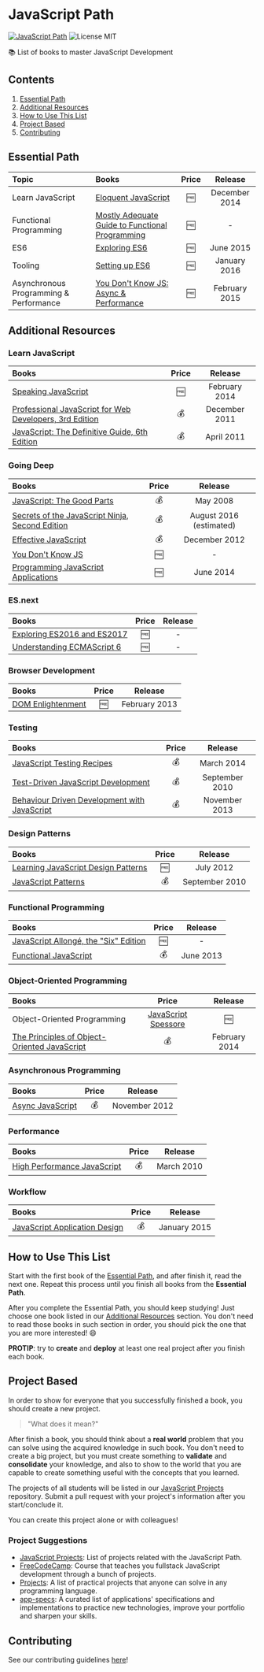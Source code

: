 # JavaScript Path
[![JavaScript Path](https://img.shields.io/badge/JavaScript%20Society-JavaScript%20Path-green.svg?style=flat-square)](https://github.com/javascript-society/javascript-path)
![License MIT](https://img.shields.io/badge/License-MIT-blue.svg?style=flat-square)

:books: List of books to master JavaScript Development

## Contents
1. [Essential Path](#essential-path)
1. [Additional Resources](#additional-resources)
1. [How to Use This List](#how-to-use-this-list)
1. [Project Based](#project-based)
1. [Contributing](#contributing)

## Essential Path
Topic | Books | Price | Release
:-- | :-- | :--: | :--:
Learn JavaScript | [Eloquent JavaScript](http://eloquentjavascript.net/) | :free: | December 2014
Functional Programming | [Mostly Adequate Guide to Functional Programming](https://drboolean.gitbooks.io/mostly-adequate-guide/) | :free: | -
ES6 | [Exploring ES6](http://exploringjs.com/es6/) | :free: | June 2015
Tooling | [Setting up ES6](https://leanpub.com/setting-up-es6/read) | :free: | January 2016
Asynchronous Programming & Performance | [You Don't Know JS: Async & Performance](https://github.com/getify/You-Dont-Know-JS/blob/master/async%20&%20performance/README.md#you-dont-know-js-async--performance) | :free: | February 2015

## Additional Resources
### Learn JavaScript
Books | Price | Release
:-- | :--: | :--:
[Speaking JavaScript](http://speakingjs.com/es5/) | :free: | February 2014
[Professional JavaScript for Web Developers, 3rd Edition](http://www.wrox.com/WileyCDA/WroxTitle/Professional-JavaScript-for-Web-Developers-3rd-Edition.productCd-1118222199.html) | :moneybag: | December 2011
[JavaScript: The Definitive Guide, 6th Edition](http://shop.oreilly.com/product/9780596805531.do) | :moneybag: | April 2011

### Going Deep
Books | Price | Release
:-- | :--: | :--:
[JavaScript: The Good Parts](http://shop.oreilly.com/product/9780596517748.do) | :moneybag: | May 2008
[Secrets of the JavaScript Ninja, Second Edition](https://www.manning.com/books/secrets-of-the-javascript-ninja-second-edition) | :moneybag: | August 2016 (estimated)
[Effective JavaScript](http://effectivejs.com/) | :moneybag: | December 2012
[You Don't Know JS](https://github.com/getify/You-Dont-Know-JS) | :free: | -
[Programming JavaScript Applications](http://chimera.labs.oreilly.com/books/1234000000262/index.html) | :free: | June 2014

### ES.next
Books | Price | Release
:-- | :--: | :--:
[Exploring ES2016 and ES2017](https://leanpub.com/exploring-es2016-es2017/read) | :free: | -
[Understanding ECMAScript 6](https://leanpub.com/understandinges6/read/) | :free: | -

### Browser Development
Books | Price | Release
:-- | :--: | :--:
[DOM Enlightenment](http://domenlightenment.com/) | :free: | February 2013

### Testing
Books | Price | Release
:-- | :--: | :--:
[JavaScript Testing Recipes](http://jstesting.jcoglan.com/) | :moneybag: | March 2014
[Test-Driven JavaScript Development](http://tddjs.com/) | :moneybag: | September 2010
[Behaviour Driven Development with JavaScript](http://developerpress.com/BehaviourDrivenDevelopmentwithJavaScript-175419) | :moneybag: | November 2013

### Design Patterns
Books | Price | Release
:-- | :--: | :--:
[Learning JavaScript Design Patterns](http://www.addyosmani.com/resources/essentialjsdesignpatterns/book/) | :free: | July 2012
[JavaScript Patterns](http://shop.oreilly.com/product/9780596806767.do) | :moneybag: | September 2010

### Functional Programming
Books | Price | Release
:-- | :--: | :--:
[JavaScript Allongé, the "Six" Edition](https://leanpub.com/javascriptallongesix/read) | :free: | -
[Functional JavaScript](http://shop.oreilly.com/product/0636920028857.do) | :moneybag: | June 2013

### Object-Oriented Programming
Books | Price | Release
:-- | :--: | :--:
Object-Oriented Programming | [JavaScript Spessore](https://leanpub.com/javascript-spessore/read) | :free: | -
[The Principles of Object-Oriented JavaScript](http://shop.oreilly.com/product/9781593275402.do) | :moneybag: | February 2014

### Asynchronous Programming
Books | Price | Release
:-- | :--: | :--:
[Async JavaScript](https://pragprog.com/book/tbajs/async-javascript) | :moneybag: | November 2012

### Performance
Books | Price | Release
:-- | :--: | :--:
[High Performance JavaScript](http://shop.oreilly.com/product/9780596802806.do) | :moneybag: | March 2010

### Workflow
Books | Price | Release
:-- | :--: | :--:
[JavaScript Application Design](https://www.manning.com/books/javascript-application-design) | :moneybag: | January 2015

## How to Use This List
Start with the first book of the [Essential Path](#essential-path), and after finish it, read the next one. Repeat this process until you finish all books from the **Essential Path**.

After you complete the Essential Path, you should keep studying! Just choose one book listed in our [Additional Resources](#additional-resources) section. You don't need to read those books in such section in order, you should pick the one that you are more interested! :smile:

**PROTIP**: try to **create** and **deploy** at least one real project after you finish each book.

## Project Based
In order to show for everyone that you successfully finished a book, you should create a new project.

> "What does it mean?"

After finish a book, you should think about a **real world** problem that you can solve using the acquired knowledge in such book. You don't need to create a big project, but you must create something to **validate** and **consolidate** your knowledge, and also to show to the world that you are capable to create something useful with the concepts that you learned.

The projects of all students will be listed in our [JavaScript Projects](https://github.com/javascript-society/javascript-projects) repository. Submit a pull request with your project's information after you start/conclude it.

You can create this project alone or with colleagues!

### Project Suggestions
- [JavaScript Projects](https://github.com/javascript-society/javascript-projects): List of projects related with the JavaScript Path.
- [FreeCodeCamp](http://www.freecodecamp.com/): Course that teaches you fullstack JavaScript development through a bunch of projects.
- [Projects](https://github.com/karan/Projects): A list of practical projects that anyone can solve in any programming language.
- [app-specs](https://github.com/ericdouglas/app-specs): A curated list of applications' specifications and implementations to practice new technologies, improve your portfolio and sharpen your skills.

## Contributing
See our contributing guidelines [here](CONTRIBUTING.md)!
